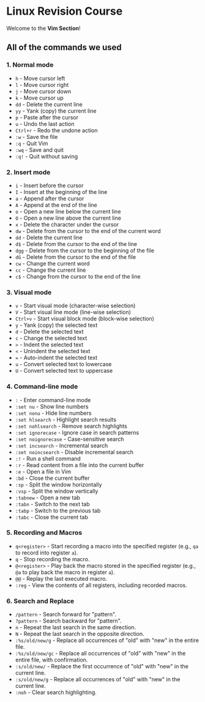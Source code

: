 # Linux Revision Course

Welcome to the **Vim Section**!

## All of the commands we used

### 1. Normal mode
- `h` - Move cursor left
- `l` - Move cursor right
- `j` - Move cursor down
- `k` - Move cursor up
- `dd` - Delete the current line
- `yy` - Yank (copy) the current line
- `p` - Paste after the cursor
- `u` - Undo the last action
- `Ctrl+r` - Redo the undone action
- `:w` - Save the file
- `:q` - Quit Vim
- `:wq` - Save and quit
- `:q!` - Quit without saving
### 2. Insert mode
- `i` - Insert before the cursor
- `I` - Insert at the beginning of the line
- `a` - Append after the cursor
- `A` - Append at the end of the line
- `o` - Open a new line below the current line
- `O` - Open a new line above the current line
- `x` - Delete the character under the cursor
- `dw` - Delete from the cursor to the end of the current word
- `dd` - Delete the current line
- `d$` - Delete from the cursor to the end of the line
- `dgg` - Delete from the cursor to the beginning of the file
- `dG` - Delete from the cursor to the end of the file
- `cw` - Change the current word
- `cc` - Change the current line
- `c$` - Change from the cursor to the end of the line
### 3. Visual mode
- `v` - Start visual mode (character-wise selection)
- `V` - Start visual line mode (line-wise selection)
- `Ctrl+v` - Start visual block mode (block-wise selection)
- `y` - Yank (copy) the selected text
- `d` - Delete the selected text
- `c` - Change the selected text
- `>` - Indent the selected text
- `<` - Unindent the selected text
- `=` - Auto-indent the selected text
- `u` - Convert selected text to lowercase
- `U` - Convert selected text to uppercase

### 4. Command-line mode
- `:` - Enter command-line mode
- `:set nu` - Show line numbers
- `:set nonu` - Hide line numbers
- `:set hlsearch` - Highlight search results
- `:set nohlsearch` - Remove search highlights
- `:set ignorecase` - Ignore case in search patterns
- `:set noignorecase` - Case-sensitive search
- `:set incsearch` - Incremental search
- `:set noincsearch` - Disable incremental search
- `:!` - Run a shell command
- `:r` - Read content from a file into the current buffer
- `:e` - Open a file in Vim
- `:bd` - Close the current buffer
- `:sp` - Split the window horizontally
- `:vsp` - Split the window vertically
- `:tabnew` - Open a new tab
- `:tabn` - Switch to the next tab
- `:tabp` - Switch to the previous tab
- `:tabc` - Close the current tab

### 5. Recording and Macros
- `q<register>` - Start recording a macro into the specified register (e.g., `qa` to record into register `a`).
- `q` - Stop recording the macro.
- `@<register>` - Play back the macro stored in the specified register (e.g., `@a` to play back the macro in register `a`).
- `@@` - Replay the last executed macro.
- `:reg` - View the contents of all registers, including recorded macros.

### 6. Search and Replace
- `/pattern` - Search forward for "pattern".
- `?pattern` - Search backward for "pattern".
- `n` - Repeat the last search in the same direction.
- `N` - Repeat the last search in the opposite direction.
- `:%s/old/new/g` - Replace all occurrences of "old" with "new" in the entire file.
- `:%s/old/new/gc` - Replace all occurrences of "old" with "new" in the entire file, with confirmation.
- `:s/old/new/` - Replace the first occurrence of "old" with "new" in the current line.
- `:s/old/new/g` - Replace all occurrences of "old" with "new" in the current line.
- `:noh` - Clear search highlighting.

